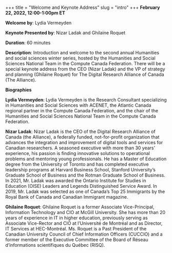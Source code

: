 +++
title = "Welcome and Keynote Address"
slug = "intro"
+++
**February 22, 2022, 12:00-1:00pm ET**

**Welcome by**: Lydia Vermeyden

**Keynote Presented by**: Nizar Ladak and Ghilaine Roquet

**Duration**: 60 minutes

**Description**: Introduction and welcome to the second annual Humanities and social sciences winter series, hosted by the Humanities and Social Sciences National Team in the Compute Canada Federation. There will be a special keynote address from the CEO (Nizar Ladak) and the VP of strategy and planning (Ghilaine Roquet) for The Digital Research Alliance of Canada (The Alliance). 

**Biographies**

**Lydia Vermeyden**: Lydia Vermeyden is the  Research Consultant specializing in Humanities and Social Sciences with ACENET, the Atlantic Canada regional partner in the Compute Canada Federation, and the chair of the Humanities and Social Sciences National Team in the Compute Canada Federation. 

**Nizar Ladak**: Nizar Ladak is the CEO of the Digital Research Alliance of Canada (the Alliance), a federally funded, not-for-profit organization that advances the integration and improvement of digital tools and services for Canadian researchers. A seasoned executive with more than 30 years’ experience, his passion is finding innovative solutions to operational problems and mentoring young professionals. He has a Master of Education degree from the University of Toronto and has completed executive leadership programs at Harvard Business School, Stanford University’s Graduate School of Business and the Rotman Graduate School of Business. In 2021, Mr. Ladak was awarded the Ontario Institute for Studies in Education (OISE) Leaders and Legends Distinguished Service Award. In 2019, Mr. Ladak was selected as one of Canada’s Top 25 Immigrants by the Royal Bank of Canada and Canadian Immigrant magazine.

**Ghilaine Roquet**: Ghilaine Roquet is a former Associate Vice-Principal, Information Technology and CIO at McGill University. She has more than 20 years of experience in IT in higher education, previously serving as Associate Vice-Rector and CIO at l’Université de Montréal and as Director, IT Services at HEC-Montréal. Ms. Roquet is a Past President of the Canadian University Council of Chief Information Officers (CUCCIO) and a former member of the Executive Committee of the Board of Réseau d’informations scientifiques du Québec (RISQ).
